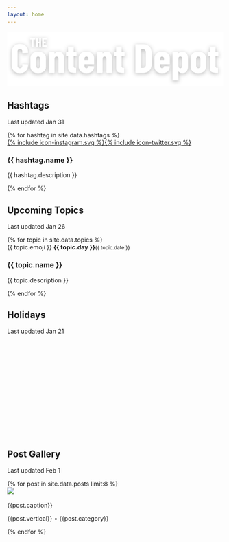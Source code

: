 ```yaml
---
layout: home
---
```


<p style="margin: 16px 0 0 0;"><img class="page-logo" src="/assets/images/logo.svg" /></p>

<div class="tileWrapper" id="hashtags">
  <div class="tile">
    <div class="tile-heading">
      <h2 class="tile-title">Hashtags</h2>
      <p class="tile-lastUpdated">Last updated Jan 31</p>
    </div>
    <div class="tile-body">
      {% for hashtag in site.data.hashtags %}
        <div class="tile-item tile-item--hashtag">
          <span class="tile-socialLinks"><a href="https://www.instagram.com/explore/tags/{{hashtag.name}}/" target="_blank">{% include icon-instagram.svg %}</a><a href="https://twitter.com/search?q=%23{{hashtag.name}}" target="_blank">{% include icon-twitter.svg %}</a></span>
          <h3>{{ hashtag.name }}</h3>
          <p>{{ hashtag.description }}</p>
        </div>
      {% endfor %}
    </div>
  </div>
</div>






<div class="tileWrapper" id="topics">
  <div class="tile">
    <div class="tile-heading">
      <h2 class="tile-title">Upcoming Topics</h2>
      <p class="tile-lastUpdated">Last updated Jan 26</p>
    </div>
    <div class="tile-body">
      {% for topic in site.data.topics %}
        <div class="tile-item tile-item--topic">
          <span class="tile-emoji">{{ topic.emoji }}</span>
          <span class="tile-date"><strong>{{ topic.day }}</strong><small>{{ topic.date }}</small></span>
          <h3>{{ topic.name }}</h3>
          <p>{{ topic.description }}</p>
        </div>
      {% endfor %}
    </div>
  </div>
</div>

<div class="tileWrapper" id="holidays">
  <div class="tile">
    <div class="tile-heading">
      <h2 class="tile-title">Holidays</h2>
      <p class="tile-lastUpdated">Last updated Jan 21</p>
    </div>
    <div class="tile-body">
      <div class="tile-item"><br /><br /><br /><br /><br /><br /><br /><br /><br /><br /><br /><br /><br /></div>
    </div>
  </div>
</div>









<div class="tileWrapper" id="posts">
  <div class="tile">
    <div class="tile-heading">
      <h2 class="tile-title">Post Gallery</h2>
      <p class="tile-lastUpdated">Last updated Feb 1</p>
    </div>
    <div class="tile-body">
      {% for post in site.data.posts limit:8 %}
        <div class="tile-item tile-item--post">
          <div class="tile-item--post-image">
            <a target="_blank" href="https://passport.mainstreethub.com/location/{{post.location}}"><img src="{{post.media}}" /></a>
          </div>
          <div class="tile-item--post-text">
            <p class="tile-postCaption">{{post.caption}}</p>
            <p class="tile-postMeta">{{post.vertical}} • {{post.category}}</p>
          </div>
        </div>
      {% endfor %}
    </div>
  </div>
</div>

<br /><br /><br /><br /><br />
